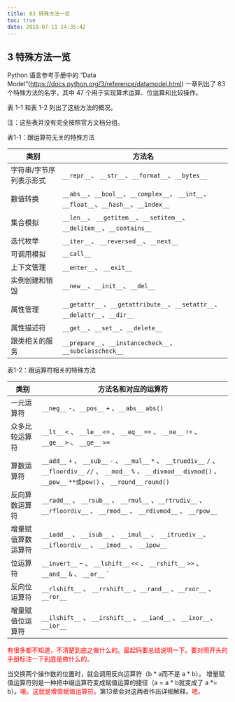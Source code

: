 ```yaml
---
title: 03 特殊方法一览
toc: true
date: 2018-07-11 14:35:42
---
```

## 3 特殊方法一览

Python 语言参考手册中的 “Data Model”(https://docs.python.org/3/reference/datamodel.html) 一章列出了 83 个特殊方法的名字，其中 47 个用于实现算术运算、位运算和比较操作。

表 1-1 和表 1-2 列出了这些方法的概况。

注：这些表并没有完全按照官方文档分组。

表1-1：跟运算符无关的特殊方法



| 类别 | 方法名 |
| ---- | ------ |
| 字符串/字节序列表示形式 | 	`__repr__`、   	`__str__`、`__format__`、`__bytes__`|
| 数值转换      |   	`__abs__`、`__bool__`、`__complex__`、	`__int__`、`__float__`、`__hash__`、`__index__`|
| 集合模拟      |   	`__len__`、  	`__getitem__`、`__setitem__`、`__delitem__`、`__contains__`|
| 迭代枚举       |  	`__iter__`、   	`__reversed__`、`__next__`|
| 可调用模拟     |   	`__call__`|
| 上下文管理      |  	`__enter__`、 `__exit__`|
| 实例创建和销毁   |   	`__new__`、`__init__`、`__del__` |
| 属性管理      |   `__getattr__`	、`__getattribute__`、`__setattr__`、`__delattr__`、`__dir__`|
| 属性描述符    |    	`__get__`、`__set__`、`__delete__`|
| 跟类相关的服务    |  `__prepare__`、`__instancecheck__`、	`__subclasscheck__`|

表1-2：跟运算符相关的特殊方法

| 类别 | 方法名和对应的运算符|
| ---- | ------ |
|   一元运算符  |  `__neg__` `-`、`__pos__` `+` 、`__abs__` `abs()`|
|   众多比较运算符 |  `__lt__` `<`	、 `__le__` `<=`  、 `__eq__` `==` 、 `__ne__`  `!=` 、 `__ge__` `>`  、 `__ge__` `>=` |
|   算数运算符   |   `__add__` `+`  、 `__sub__` `-`  、 `__mul__` `*` 、 `__truediv__`  `/` 、 `__floordiv__` `//` 、 `__mod__` `%` 、 `__divmod__` `divmod()` 、 `__pow__` `**或pow()` 、 `__round__` `round()` |
|   反向算数运算符      |  	`__radd__` 、 `__rsub__` 、 `__rmul__` 、`__rtrudiv__` 、 `__rfloordiv__` 、 `__rmod__` 、 `__rdivmod__` 、 `__rpow__`  |
|   增量赋值算数运算符  | 	`__iadd__` 、 `__isub__` 、 `__imul__` 、 `__itruediv__`、  `__ifloordiv__` 、 `__imod__` 、 `__ipow__` |
|   位运算符    |   `__invert__` `~` 、 `__lshift__` `<<` 、 `__rshift__` `>>` 、 `__and__` `&` 、 `__or__` `|` 、 `__xor__` `^` |
|   反向位运算符  |  `__rlshift__` 、 `__rrshift__` 、`__rand__` 、`__rxor__` 、 `__ror__` |
|   增量赋值位运算符 |  	`__ilshift__` 、 `__irshift__` 、 `__iand__` 、 `__ixor__`、  `__ior__` |


<span style="color:red;">有很多都不知道，不清楚到底之做什么的。最起码要总结说明一下。要对照开头的手册标注一下到底是做什么的。</span>


当交换两个操作数的位置时，就会调用反向运算符（b * a而不是 a * b）。 增量赋值运算符则是一种把中缀运算符变成赋值运算的捷径（a = a * b就变成了 a *= b）。<span style="color:red;">哦。这就是增值赋值运算符。</span>第13章会对这两者作出详细解释。<span style="color:red;">嗯。</span>
